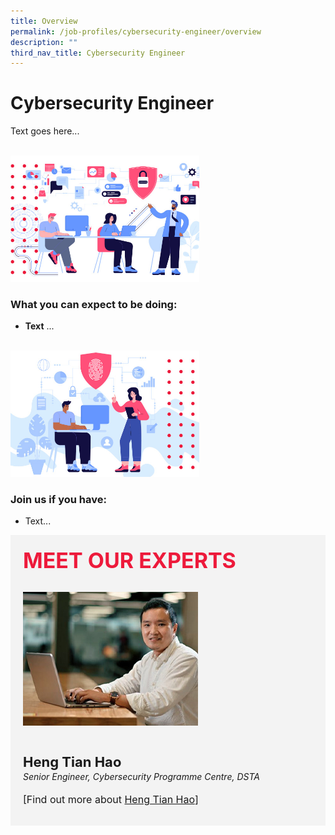 ```yaml
---
title: Overview
permalink: /job-profiles/cybersecurity-engineer/overview
description: ""
third_nav_title: Cybersecurity Engineer
---
```

# Cybersecurity Engineer
Text goes here...

<br>
<div style="width:60%;height:60%;"><img src="images/job-profile-ce1.jpg"></div>

### What you can expect to be doing:

* **Text** ... 

<br>
<div style="width:60%;height:60%;"><img src="images/job-profile-ce2.jpg"></div>

### Join us if you have:

* Text...



<div class="row" style="font-size:34px; font-weight: 700; color: #ed1a3b; background-color: #f3f3f3; padding: 20px 0px 20px 20px;">MEET OUR EXPERTS</div>

<div class="row" style="background-color: #f3f3f3;">
      <div class="column" style="padding: 10px 0px 30px 20px;"><img src="images/heng-tian-hao.jpg" alt="Heng Tian Hao"></div>
      <div class="column" style="width: 100%; padding: 10px 20px 30px 20px;">
       <span style="font-size: 22px; font-weight: bold; line-height: 30px;">Heng Tian Hao</span><br><span style="font-size: 14px; font-style: italic; line-height: 16px;">Senior Engineer, Cybersecurity Programme Centre, DSTA</span><br><br>
    <span style="font-size: 16px; line-height: 23px;">[Find out more about
 <a href="/job-profiles/cybersecurity-engineer/heng-tian-hao">Heng Tian Hao</a>]</span>
      </div>
</div>